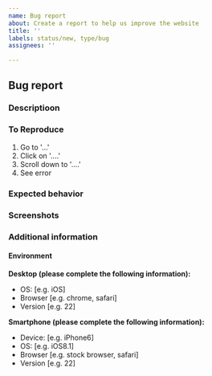 ```yaml
---
name: Bug report
about: Create a report to help us improve the website
title: ''
labels: status/new, type/bug
assignees: ''

---
```


## Bug report
### Descriptioon
<!-- A clear and concise description of what the bug is. -->

### To Reproduce
<!-- Step by step instruction about how to trigger the bug. -->
1. Go to '...'
2. Click on '....'
3. Scroll down to '....'
4. See error

### Expected behavior
<!-- A clear and concise description of what you expected to happen. -->

### Screenshots
<!-- If applicable, add screenshots to help explain your problem. -->

### Additional information
<!-- Add any other context about the problem here. -->

#### Environment
<!-- Please provide as much information as possible to track this bug down. Is there is missing information just delete the line -->
**Desktop (please complete the following information):**
 - OS: [e.g. iOS]
 - Browser [e.g. chrome, safari]
 - Version [e.g. 22]

**Smartphone (please complete the following information):**
 - Device: [e.g. iPhone6]
 - OS: [e.g. iOS8.1]
 - Browser [e.g. stock browser, safari]
 - Version [e.g. 22]
